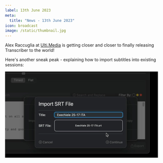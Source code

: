 ```yaml
---
label: 13th June 2023
meta:
  title: "News - 13th June 2023"
icon: broadcast
image: /static/thumbnail.jpg
---
```


Alex Raccuglia at [Ulti.Media](https://ulti.media) is getting closer and closer to finally releasing Transcriber to the world!

Here's another sneak peak - explaining how to import subtitles into existing sessions:

[![](/static/transcriber-preview.jpg)](https://www.youtube.com/watch?v=u9_db7PGOaI)